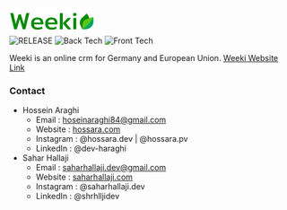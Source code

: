 <style>
img[alt="CS50x Iran"] { width: 150px; }
</style>

![CS50x Iran](./src/client/src/assets/img/images/brand/logo.png) <br>
![RELEASE](https://img.shields.io/badge/RELEASE-v2.1.0-green)
![Back Tech](https://img.shields.io/badge/Backend%20Tech-Kotlin,%20Spring%20Boot-orange)
![Front Tech](https://img.shields.io/badge/Frontend%20Tech-Vue.js%203,%20Vue%20Cli-pink)

Weeki is an online crm for Germany and European Union. [Weeki Website Link](https://weeki.de)

### Contact
- Hossein Araghi
  - Email : hoseinaraghi84@gmail.com
  - Website : [hossara.com](https://hossara.com)
  - Instagram : @hossara.dev | @hossara.pv
  - LinkedIn : @dev-haraghi
- Sahar Hallaji
  - Email : saharhallaji.dev@gmail.com
  - Website : [saharhallaji.com](https://saharhallaji.com)
  - Instagram : @saharhallaji.dev
  - LinkedIn : @shrhlljidev